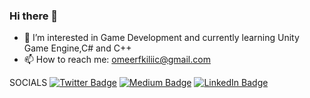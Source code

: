 ### Hi there 👋

- 🌱 I’m interested in Game Development and currently learning Unity Game Engine,C# and C++
- 📫 How to reach me: omeerfkiliic@gmail.com

SOCIALS
[![Twitter Badge](https://img.shields.io/badge/Twitter-1DA1F2?style=for-the-badge&logo=twitter&logoColor=white)](https://twitter.com/omerfkilicc) 
[![Medium Badge](https://img.shields.io/badge/-Medium-757575?style=flat-quare&labelColor=757575&logo=Medium&logoColor=white&link=link)](https://medium.com/@omerfkilic) 
[![LinkedIn Badge](https://img.shields.io/badge/LinkedIn-0077B5?style=for-the-badge&logo=linkedin&logoColor=white)](https://www.linkedin.com/in/%C3%B6mer-faruk-k%C4%B1l%C4%B1%C3%A7-b47072191/)


